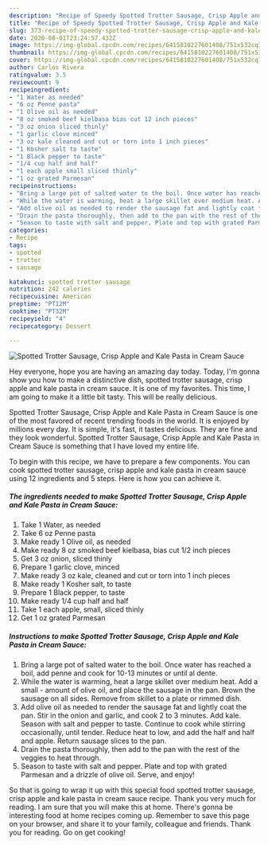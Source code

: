 ```yaml
---
description: "Recipe of Speedy Spotted Trotter Sausage, Crisp Apple and Kale Pasta in Cream Sauce"
title: "Recipe of Speedy Spotted Trotter Sausage, Crisp Apple and Kale Pasta in Cream Sauce"
slug: 373-recipe-of-speedy-spotted-trotter-sausage-crisp-apple-and-kale-pasta-in-cream-sauce
date: 2020-08-01T23:24:57.432Z
image: https://img-global.cpcdn.com/recipes/6415810227601408/751x532cq70/spotted-trotter-sausage-crisp-apple-and-kale-pasta-in-cream-sauce-recipe-main-photo.jpg
thumbnail: https://img-global.cpcdn.com/recipes/6415810227601408/751x532cq70/spotted-trotter-sausage-crisp-apple-and-kale-pasta-in-cream-sauce-recipe-main-photo.jpg
cover: https://img-global.cpcdn.com/recipes/6415810227601408/751x532cq70/spotted-trotter-sausage-crisp-apple-and-kale-pasta-in-cream-sauce-recipe-main-photo.jpg
author: Carlos Rivera
ratingvalue: 3.5
reviewcount: 9
recipeingredient:
- "1 Water as needed"
- "6 oz Penne pasta"
- "1 Olive oil as needed"
- "8 oz smoked beef kielbasa bias cut 12 inch pieces"
- "3 oz onion sliced thinly"
- "1 garlic clove minced"
- "3 oz kale cleaned and cut or torn into 1 inch pieces"
- "1 Kosher salt to taste"
- "1 Black pepper to taste"
- "1/4 cup half and half"
- "1 each apple small sliced thinly"
- "1 oz grated Parmesan"
recipeinstructions:
- "Bring a large pot of salted water to the boil. Once water has reached a boil, add penne and cook for 10-13 minutes or until al dente."
- "While the water is warming, heat a large skillet over medium heat. Add a small amount of olive oil, and place the sausage in the pan. Brown the sausage on all sides. Remove from skillet to a plate or rimmed dish."
- "Add olive oil as needed to render the sausage fat and lightly coat the pan. Stir in the onion and garlic, and cook 2 to 3 minutes. Add kale. Season with salt and pepper to taste. Continue to cook while stirring occasionally, until tender. Reduce heat to low, and add the half and half and apple. Return sausage slices to the pan."
- "Drain the pasta thoroughly, then add to the pan with the rest of the veggies to heat through."
- "Season to taste with salt and pepper. Plate and top with grated Parmesan and a drizzle of olive oil. Serve, and enjoy!"
categories:
- Recipe
tags:
- spotted
- trotter
- sausage

katakunci: spotted trotter sausage 
nutrition: 242 calories
recipecuisine: American
preptime: "PT12M"
cooktime: "PT32M"
recipeyield: "4"
recipecategory: Dessert

---
```



![Spotted Trotter Sausage, Crisp Apple and Kale Pasta in Cream Sauce](https://img-global.cpcdn.com/recipes/6415810227601408/751x532cq70/spotted-trotter-sausage-crisp-apple-and-kale-pasta-in-cream-sauce-recipe-main-photo.jpg)

Hey everyone, hope you are having an amazing day today. Today, I'm gonna show you how to make a distinctive dish, spotted trotter sausage, crisp apple and kale pasta in cream sauce. It is one of my favorites. This time, I am going to make it a little bit tasty. This will be really delicious.

Spotted Trotter Sausage, Crisp Apple and Kale Pasta in Cream Sauce is one of the most favored of recent trending foods in the world. It is enjoyed by millions every day. It is simple, it's fast, it tastes delicious. They are fine and they look wonderful. Spotted Trotter Sausage, Crisp Apple and Kale Pasta in Cream Sauce is something that I have loved my entire life.




To begin with this recipe, we have to prepare a few components. You can cook spotted trotter sausage, crisp apple and kale pasta in cream sauce using 12 ingredients and 5 steps. Here is how you can achieve it.

##### The ingredients needed to make Spotted Trotter Sausage, Crisp Apple and Kale Pasta in Cream Sauce:

1. Take 1 Water, as needed
1. Take 6 oz Penne pasta
1. Make ready 1 Olive oil, as needed
1. Make ready 8 oz smoked beef kielbasa, bias cut 1/2 inch pieces
1. Get 3 oz onion, sliced thinly
1. Prepare 1 garlic clove, minced
1. Make ready 3 oz kale, cleaned and cut or torn into 1 inch pieces
1. Make ready 1 Kosher salt, to taste
1. Prepare 1 Black pepper, to taste
1. Make ready 1/4 cup half and half
1. Take 1 each apple, small, sliced thinly
1. Get 1 oz grated Parmesan




##### Instructions to make Spotted Trotter Sausage, Crisp Apple and Kale Pasta in Cream Sauce:

1. Bring a large pot of salted water to the boil. Once water has reached a boil, add penne and cook for 10-13 minutes or until al dente.
1. While the water is warming, heat a large skillet over medium heat. Add a small - amount of olive oil, and place the sausage in the pan. Brown the sausage on all sides. Remove from skillet to a plate or rimmed dish.
1. Add olive oil as needed to render the sausage fat and lightly coat the pan. Stir in the onion and garlic, and cook 2 to 3 minutes. Add kale. Season with salt and pepper to taste. Continue to cook while stirring occasionally, until tender. Reduce heat to low, and add the half and half and apple. Return sausage slices to the pan.
1. Drain the pasta thoroughly, then add to the pan with the rest of the veggies to heat through.
1. Season to taste with salt and pepper. Plate and top with grated Parmesan and a drizzle of olive oil. Serve, and enjoy!




So that is going to wrap it up with this special food spotted trotter sausage, crisp apple and kale pasta in cream sauce recipe. Thank you very much for reading. I am sure that you will make this at home. There's gonna be interesting food at home recipes coming up. Remember to save this page on your browser, and share it to your family, colleague and friends. Thank you for reading. Go on get cooking!
